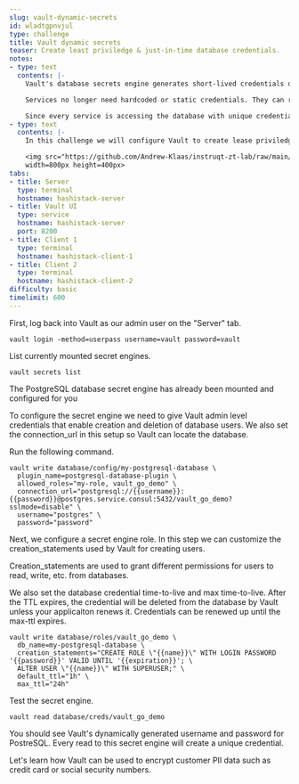 ```yaml
---
slug: vault-dynamic-secrets
id: wladtgpnvjul
type: challenge
title: Vault dynamic secrets
teaser: Create least priviledge & just-in-time database credentials.
notes:
- type: text
  contents: |-
    Vault's database secrets engine generates short-lived credentials dynamically based on configured roles.

    Services no longer need hardcoded or static credentials. They can request the secret from Vault, and use Vault's leasing mechanism to keep those credentials renewed or to pull new ones after expiration.

    Since every service is accessing the database with unique credentials, this makes auditing easier when questionable data access is discovered. You can track it down to the specific instance of a service based on the SQL username.
- type: text
  contents: |-
    In this challenge we will configure Vault to create lease priviledged Postgres credentials

    <img src="https://github.com/Andrew-Klaas/instruqt-zt-lab/raw/main/assets/diagrams/1-dbsecrets.png"
    width=800px height=400px>
tabs:
- title: Server
  type: terminal
  hostname: hashistack-server
- title: Vault UI
  type: service
  hostname: hashistack-server
  port: 8200
- title: Client 1
  type: terminal
  hostname: hashistack-client-1
- title: Client 2
  type: terminal
  hostname: hashistack-client-2
difficulty: basic
timelimit: 600
---
```

First, log back into Vault as our admin user on the "Server" tab.
```
vault login -method=userpass username=vault password=vault
```
List currently mounted secret engines.
```
vault secrets list
```
The PostgreSQL database secret engine has already been mounted and configured for you

To configure the secret engine we need to give Vault admin level credentials that enable creation and deletion of database users.
We also set the connection_url in this setup so Vault can locate the database.

Run the following command.
```
vault write database/config/my-postgresql-database \
  plugin_name=postgresql-database-plugin \
  allowed_roles="my-role, vault_go_demo" \
  connection_url="postgresql://{{username}}:{{password}}@postgres.service.consul:5432/vault_go_demo?sslmode=disable" \
  username="postgres" \
  password="password"
```
Next, we configure a secret engine role. In this step we can customize the creation_statements used by Vault for creating users.

Creation_statements are used to grant different permissions for users to read, write, etc. from databases.

We also set the database credential time-to-live and max time-to-live. After the TTL expires, the credential will be deleted from the database by Vault unless your applicaiton renews it. Credentials can be renewed up until the max-ttl expires.
```
vault write database/roles/vault_go_demo \
  db_name=my-postgresql-database \
  creation_statements="CREATE ROLE \"{{name}}\" WITH LOGIN PASSWORD '{{password}}' VALID UNTIL '{{expiration}}'; \
  ALTER USER \"{{name}}\" WITH SUPERUSER;" \
  default_ttl="1h" \
  max_ttl="24h"
```
Test the secret engine.
```
vault read database/creds/vault_go_demo
```
You should see Vault's dynamically generated username and password for PostreSQL. Every read to this secret engine will create a unique credential.

Let's learn how Vault can be used to encrypt customer PII data such as credit card or social security numbers.